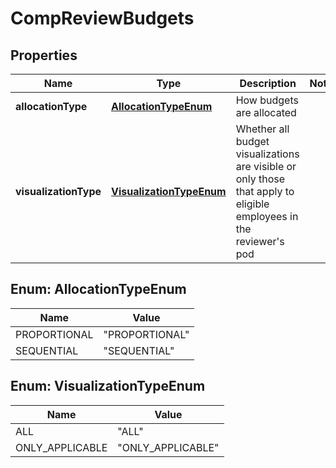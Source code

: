 

# CompReviewBudgets


## Properties

| Name | Type | Description | Notes |
|------------ | ------------- | ------------- | -------------|
|**allocationType** | [**AllocationTypeEnum**](#AllocationTypeEnum) | How budgets are allocated |  |
|**visualizationType** | [**VisualizationTypeEnum**](#VisualizationTypeEnum) | Whether all budget visualizations are visible or only those that apply to eligible employees in the reviewer&#39;s pod |  |



## Enum: AllocationTypeEnum

| Name | Value |
|---- | -----|
| PROPORTIONAL | &quot;PROPORTIONAL&quot; |
| SEQUENTIAL | &quot;SEQUENTIAL&quot; |



## Enum: VisualizationTypeEnum

| Name | Value |
|---- | -----|
| ALL | &quot;ALL&quot; |
| ONLY_APPLICABLE | &quot;ONLY_APPLICABLE&quot; |



